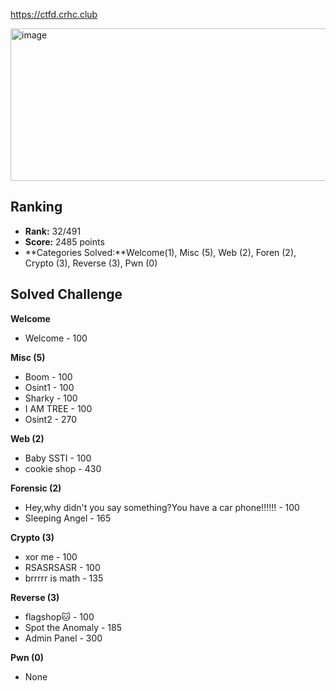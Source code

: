 https://ctfd.crhc.club

<img width="1039" height="244" alt="image" src="https://github.com/user-attachments/assets/8edf0a30-bfea-4c88-8354-cffbbd70c0bc" />

## Ranking
- **Rank:** 32/491
- **Score:** 2485 points
- **Categories Solved:**Welcome(1), Misc (5), Web (2), Foren (2), Crypto (3), Reverse (3), Pwn (0)

## Solved Challenge
**Welcome**  
- Welcome - 100 

**Misc (5)**  
- Boom - 100 
- Osint1 - 100  
- Sharky - 100  
- I AM TREE - 100  
- Osint2 - 270

**Web (2)**  
- Baby SSTI - 100  
- cookie shop - 430  

**Forensic (2)**  
- Hey,why didn't you say something?You have a car phone!!!!!! - 100  
- Sleeping Angel - 165  

**Crypto (3)**  
- xor me - 100  
- RSASRSASR - 100  
- brrrrr is math - 135  

**Reverse (3)**  
- flagshop🐱 - 100  
- Spot the Anomaly - 185  
- Admin Panel - 300   

**Pwn (0)**  
- None

